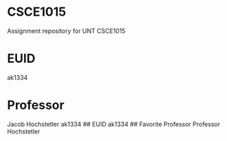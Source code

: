 # CSCE1015
Assignment repository for UNT CSCE1015

# EUID

ak1334

# Professor

Jacob Hochstetler
a k 1 3 3 4  
 # #   E U I D  
 a k 1 3 3 4  
 # #   F a v o r i t e   P r o f e s s o r  
 P r o f e s s o r   H o c h s t e t l e r  
 